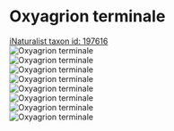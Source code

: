 
Oxyagrion terminale
===================
  
[iNaturalist taxon id: 197616](https://www.inaturalist.org/taxa/197616)  
![Oxyagrion terminale](https://inaturalist-open-data.s3.amazonaws.com/photos/125247374/medium.jpg)  
![Oxyagrion terminale](https://inaturalist-open-data.s3.amazonaws.com/photos/125247441/medium.jpg)  
![Oxyagrion terminale](https://inaturalist-open-data.s3.amazonaws.com/photos/102751816/medium.jpeg)  
![Oxyagrion terminale](https://inaturalist-open-data.s3.amazonaws.com/photos/102751831/medium.jpeg)  
![Oxyagrion terminale](https://inaturalist-open-data.s3.amazonaws.com/photos/125247374/medium.jpg)  
![Oxyagrion terminale](https://inaturalist-open-data.s3.amazonaws.com/photos/125247441/medium.jpg)  
![Oxyagrion terminale](https://inaturalist-open-data.s3.amazonaws.com/photos/102751816/medium.jpeg)  
![Oxyagrion terminale](https://inaturalist-open-data.s3.amazonaws.com/photos/102751831/medium.jpeg)